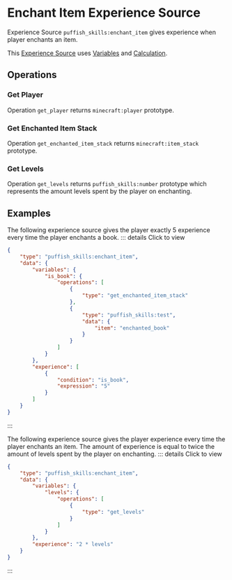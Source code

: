 # Enchant Item Experience Source

Experience Source `puffish_skills:enchant_item` gives experience when player enchants an item.

This [Experience Source](/creators/configuration/experience-sources/experience-source) uses [Variables](/creators/configuration/calculations/variables) and [Calculation](/creators/configuration/calculations/calculation).

## Operations

### Get Player

Operation `get_player` returns `minecraft:player` prototype.

### Get Enchanted Item Stack

Operation `get_enchanted_item_stack` returns `minecraft:item_stack` prototype.

### Get Levels

Operation `get_levels` returns `puffish_skills:number` prototype which represents the amount levels spent by the player on enchanting.


## Examples

The following experience source gives the player exactly 5 experience every time the player enchants a book.
::: details Click to view
```json
{
	"type": "puffish_skills:enchant_item",
	"data": {
		"variables": {
			"is_book": {
				"operations": [
					{
						"type": "get_enchanted_item_stack"
					},
					{
						"type": "puffish_skills:test",
						"data": {
							"item": "enchanted_book"
						}
					}
				]
			}
		},
		"experience": [
			{
				"condition": "is_book",
				"expression": "5"
			}
		]
	}
}
```
:::

The following experience source gives the player experience every time the player enchants an item. The amount of experience is equal to twice the amount of levels spent by the player on enchanting.
::: details Click to view
```json
{
	"type": "puffish_skills:enchant_item",
	"data": {
		"variables": {
			"levels": {
				"operations": [
					{
						"type": "get_levels"
					}
				]
			}
		},
		"experience": "2 * levels"
	}
}
```
:::
